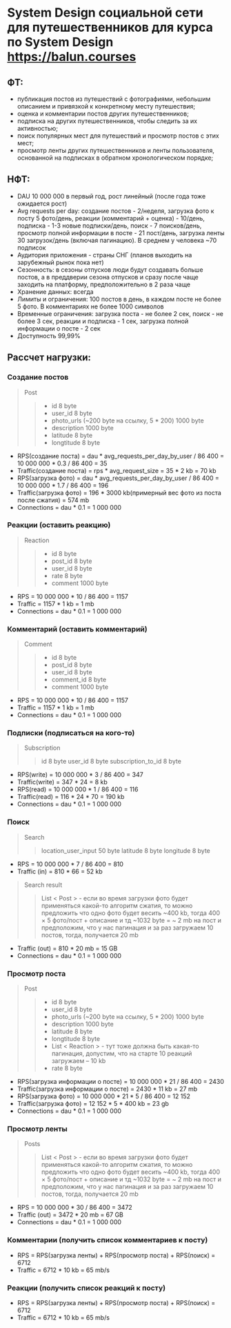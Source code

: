 # System Design социальной сети для путешественников для курса по System Design https://balun.courses
## ФТ:
- публикация постов из путешествий с фотографиями, небольшим описанием и привязкой к конкретному месту путешествия;
- оценка и комментарии постов других путешественников;
- подписка на других путешественников, чтобы следить за их активностью;
- поиск популярных мест для путешествий и просмотр постов с этих мест;
- просмотр ленты других путешественников и ленты пользователя, основанной на подписках в обратном хронологическом порядке;
## НФТ:
- DAU 10 000 000 в первый год, рост линейный (после года тоже ожидается рост)
- Avg requests per day: создание постов - 2/неделя, загрузка фото к посту 5 фото/день, реакции (комментарий + оценка) - 10/день, подписка - 1-3 новые подписки/день, поиск - 7 поисков/день, просмотр полной информации в посте - 21 пост/день, загрузка ленты 30 загрузок/день (включая пагинацию). В среднем у человека ~70 подписок
- Аудитория приложения - страны СНГ (планов выходить на зарубежный рынок пока нет)
- Сезонность: в сезоны отпусков люди будут создавать больше постов, а в преддверии сезона отпусков и сразу после чаще заходить на платформу, предположительно в 2 раза чаще
- Хранение данных: всегда
- Лимиты и ограничения: 100 постов в день, в каждом посте не более 5 фото. В комментариях не более 1000 символов
- Временные ограничения: загрузка поста - не более 2 сек, поиск - не более 3 сек, реакции и подписка - 1 сек, загрузка полной информации о посте - 2 сек
- Доступность 99,99%
## Рассчет нагрузки:
### Создание постов
> Post
> 
>> - id 8 byte
>> - user_id 8 byte
>> - photo_urls (~200 byte на ссылку, 5 * 200) 1000 byte 
>> - description 1000 byte
>> - latitude 8 byte
>> - longtitude 8 byte
- RPS(создание поста) = dau * avg_requests_per_day_by_user / 86 400 = 10 000 000 * 0.3 / 86 400 = 35
- Traffic(создание поста) = rps * avg_request_size = 35 * 2 kb = 70 kb
- RPS(загрузка фото) = dau * avg_requests_per_day_by_user / 86 400 = 10 000 000 * 1.7 / 86 400 = 196
- Traffic(загрузка фото) = 196 * 3000 kb(примерный вес фото из поста после сжатия) = 574 mb
- Connections = dau * 0.1 = 1 000 000
### Реакции (оставить реакцию)
> Reaction
>
>> - id 8 byte
>> - post_id 8 byte
>> - user_id 8 byte
>> - rate 8 byte
>> - comment 1000 byte
- RPS = 10 000 000 * 10 / 86 400 = 1157
- Traffic = 1157 * 1 kb = 1 mb
- Connections = dau * 0.1 = 1 000 000
### Комментарий (оставить комментарий)
> Comment
>
>> - id 8 byte
>> - post_id 8 byte
>> - user_id 8 byte
>> - comment_id 8 byte
>> - comment 1000 byte
- RPS = 10 000 000 * 10 / 86 400 = 1157
- Traffic = 1157 * 1 kb = 1 mb
- Connections = dau * 0.1 = 1 000 000
### Подписки (подписаться на кого-то)
> Subscription
>
>> id 8 byte
>> user_id 8 byte
>> subscription_to_id 8 byte
- RPS(write) = 10 000 000 * 3 / 86 400 = 347
- Traffic(write)  = 347 * 24 = 8 kb
- RPS(read) = 10 000 000 * 1 / 86 400 = 116
- Traffic(read)  = 116 * 24 * 70 = 190 kb
- Connections = dau * 0.1 = 1 000 000
### Поиск
> Search
>
>> location_user_input 50 byte
>> latitude 8 byte
>> longitude 8 byte
- RPS = 10 000 000 * 7 / 86 400 = 810
- Traffic (in) = 810 * 66 = 52 kb
> Search result
>
>> List < Post > - если во время загрузки фото будет применяться какой-то алгоритм сжатия, то можно предложить что одно фото будет весить ~400 kb, тогда 400 × 5 фото/пост + описание и тд ~1032 byte = ~ 2 mb на пост и предположим, что у нас пагинация и за раз загружаем 10 постов, тогда, получается 20 mb
- Traffic (out) = 810 * 20 mb = 15 GB
- Connections = dau * 0.1 = 1 000 000
### Просмотр поста
> Post
> 
>> - id 8 byte
>> - user_id 8 byte
>> - photo_urls (~200 byte на ссылку, 5 * 200) 1000 byte 
>> - description 1000 byte
>> - latitude 8 byte
>> - longtitude 8 byte
>> - List < Reaction > - тут тоже должна быть какая-то пагинация, допустим, что на старте 10 реакций загружаем – 10 kb
>> - rate 8 byte
- RPS(загрузка информации о посте) = 10 000 000 * 21 / 86 400 = 2430
- Traffic(загрузка информации о посте) = 2430 * 11 kb = 27 mb
- RPS(загрузка фото) = 10 000 000 * 21 * 5 / 86 400 = 12 152
- Traffic(загрузка фото) = 12 152 * 5 * 400 kb = 23 gb
- Connections = dau * 0.1 = 1 000 000   
### Просмотр ленты
> Posts
>
>> List < Post > - если во время загрузки фото будет применяться какой-то алгоритм сжатия, то можно предложить что одно фото будет весить ~400 kb, тогда 400 × 5 фото/пост + описание и тд ~1032 byte = ~ 2 mb на пост и предположим, что у нас пагинация и за раз загружаем 10 постов, тогда, получается 20 mb
- RPS = 10 000 000 * 30 / 86 400 = 3472
- Traffic (out) = 3472 * 20 mb = 67 GB
- Connections = dau * 0.1 = 1 000 000
### Комментарии (получить список комментариев к посту) 
- RPS = RPS(загрузка ленты) + RPS(просмотр поста) + RPS(поиск) = 6712
- Traffic = 6712 * 10 kb = 65 mb/s
### Реакции (получить список реакций к посту) 
- RPS = RPS(загрузка ленты) + RPS(просмотр поста) + RPS(поиск) = 6712
- Traffic = 6712 * 10 kb = 65 mb/s
